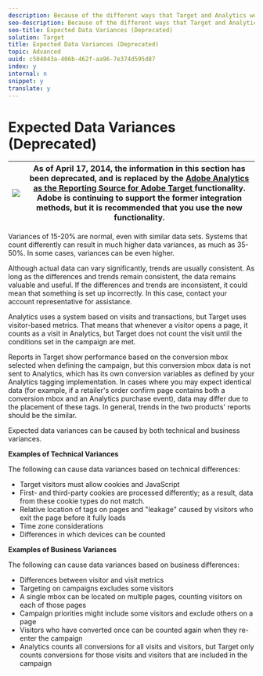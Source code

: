 ```yaml
---
description: Because of the different ways that Target and Analytics work, it is expected that data will vary between the two systems.
seo-description: Because of the different ways that Target and Analytics work, it is expected that data will vary between the two systems.
seo-title: Expected Data Variances (Deprecated)
solution: Target
title: Expected Data Variances (Deprecated)
topic: Advanced
uuid: c504043a-406b-462f-aa96-7e374d595d87
index: y
internal: n
snippet: y
translate: y
---
```


# Expected Data Variances (Deprecated)


|   ![](graphics/warning.jpg)  | As of April 17, 2014, the information in this section has been deprecated, and is replaced by the [ Adobe Analytics as the Reporting Source for Adobe Target ](http://marketing.adobe.com/resources/help/en_US/target/a4t/) functionality. Adobe is continuing to support the former integration methods, but it is recommended that you use the new functionality.  |
|---|---|



Variances of 15-20% are normal, even with similar data sets. Systems that count differently can result in much higher data variances, as much as 35-50%. In some cases, variances can be even higher. 

Although actual data can vary significantly, trends are usually consistent. As long as the differences and trends remain consistent, the data remains valuable and useful. If the differences and trends are inconsistent, it could mean that something is set up incorrectly. In this case, contact your account representative for assistance. 

Analytics uses a system based on visits and transactions, but Target uses visitor-based metrics. That means that whenever a visitor opens a page, it counts as a visit in Analytics, but Target does not count the visit until the conditions set in the campaign are met. 

Reports in Target show performance based on the conversion mbox selected when defining the campaign, but this conversion mbox data is not sent to Analytics, which has its own conversion variables as defined by your Analytics tagging implementation. In cases where you may expect identical data (for example, if a retailer's order confirm page contains both a conversion mbox and an Analytics purchase event), data may differ due to the placement of these tags. In general, trends in the two products' reports should be the similar. 

Expected data variances can be caused by both technical and business variances. 

**Examples of Technical Variances** 

The following can cause data variances based on technical differences: 


* Target visitors must allow cookies and JavaScript
* First- and third-party cookies are processed differently; as a result, data from these cookie types do not match.
* Relative location of tags on pages and "leakage" caused by visitors who exit the page before it fully loads
* Time zone considerations
* Differences in which devices can be counted


**Examples of Business Variances** 

The following can cause data variances based on business differences: 


* Differences between visitor and visit metrics
* Targeting on campaigns excludes some visitors
* A single mbox can be located on multiple pages, counting visitors on each of those pages
* Campaign priorities might include some visitors and exclude others on a page
* Visitors who have converted once can be counted again when they re-enter the campaign
* Analytics counts all conversions for all visits and visitors, but Target only counts conversions for those visits and visitors that are included in the campaign


